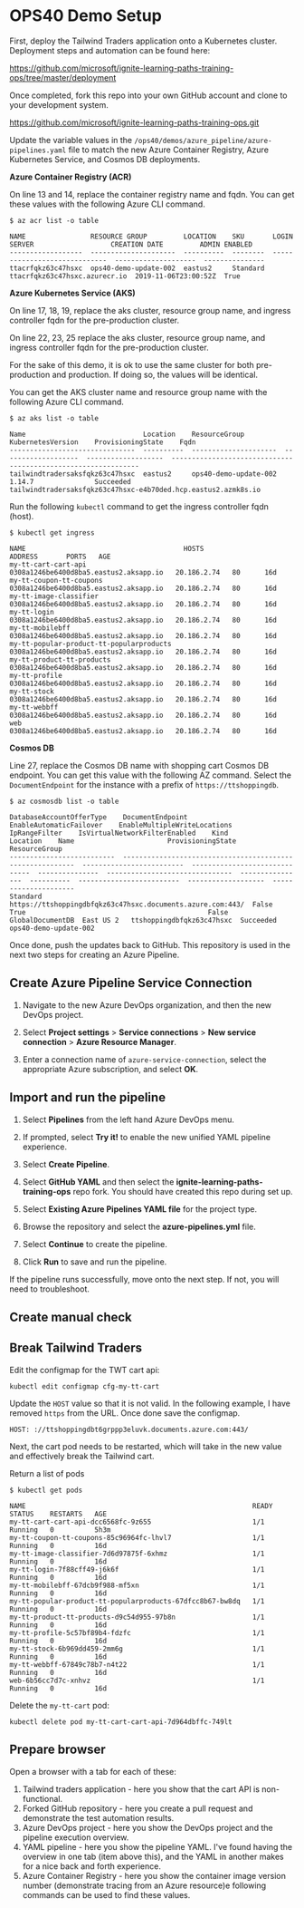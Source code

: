# OPS40 Demo Setup

First, deploy the Tailwind Traders application onto a Kubernetes cluster. Deployment steps and automation can be found here:

https://github.com/microsoft/ignite-learning-paths-training-ops/tree/master/deployment

Once completed, fork this repo into your own GitHub account and clone to your development system.

https://github.com/microsoft/ignite-learning-paths-training-ops.git

Update the variable values in the `/ops40/demos/azure_pipeline/azure-pipelines.yaml` file to match the new Azure Container Registry, Azure Kubernetes Service, and Cosmos DB deployments.

**Azure Container Registry (ACR)**

On line 13 and 14, replace the container registry name and fqdn. You can get these values with the following Azure CLI command.

```
$ az acr list -o table

NAME                RESOURCE GROUP         LOCATION    SKU       LOGIN SERVER                   CREATION DATE         ADMIN ENABLED
------------------  ---------------------  ----------  --------  -----------------------------  --------------------  ---------------
ttacrfqkz63c47hsxc  ops40-demo-update-002  eastus2     Standard  ttacrfqkz63c47hsxc.azurecr.io  2019-11-06T23:00:52Z  True
```

**Azure Kubernetes Service (AKS)**

On line 17, 18, 19, replace the aks cluster, resource group name, and ingress controller fqdn for the pre-production cluster. 

On line 22, 23, 25 replace the aks cluster, resource group name, and ingress controller fqdn for the pre-production cluster. 

For the sake of this demo, it is ok to use the same cluster for both pre-production and production. If doing so, the values will be identical.

You can get the AKS cluster name and resource group name with the following Azure CLI command.

```
$ az aks list -o table

Name                             Location    ResourceGroup          KubernetesVersion    ProvisioningState    Fqdn
-------------------------------  ----------  ---------------------  -------------------  -------------------  --------------------------------------------------------------
tailwindtradersaksfqkz63c47hsxc  eastus2     ops40-demo-update-002  1.14.7               Succeeded            tailwindtradersaksfqkz63c47hsxc-e4b70ded.hcp.eastus2.azmk8s.io
```

Run the following `kubectl` command to get the ingress controller fqdn (host).

```
$ kubectl get ingress

NAME                                       HOSTS                                    ADDRESS       PORTS   AGE
my-tt-cart-cart-api                        0308a1246be6400d8ba5.eastus2.aksapp.io   20.186.2.74   80      16d
my-tt-coupon-tt-coupons                    0308a1246be6400d8ba5.eastus2.aksapp.io   20.186.2.74   80      16d
my-tt-image-classifier                     0308a1246be6400d8ba5.eastus2.aksapp.io   20.186.2.74   80      16d
my-tt-login                                0308a1246be6400d8ba5.eastus2.aksapp.io   20.186.2.74   80      16d
my-tt-mobilebff                            0308a1246be6400d8ba5.eastus2.aksapp.io   20.186.2.74   80      16d
my-tt-popular-product-tt-popularproducts   0308a1246be6400d8ba5.eastus2.aksapp.io   20.186.2.74   80      16d
my-tt-product-tt-products                  0308a1246be6400d8ba5.eastus2.aksapp.io   20.186.2.74   80      16d
my-tt-profile                              0308a1246be6400d8ba5.eastus2.aksapp.io   20.186.2.74   80      16d
my-tt-stock                                0308a1246be6400d8ba5.eastus2.aksapp.io   20.186.2.74   80      16d
my-tt-webbff                               0308a1246be6400d8ba5.eastus2.aksapp.io   20.186.2.74   80      16d
web                                        0308a1246be6400d8ba5.eastus2.aksapp.io   20.186.2.74   80      16d
```

**Cosmos DB**

Line 27, replace the Cosmos DB name with shopping cart Cosmos DB endpoint. You can get this value with the following AZ command. Select the `DocumentEndpoint` for the instance with a prefix of `https://ttshoppingdb`.

```
$ az cosmosdb list -o table
 
DatabaseAccountOfferType    DocumentEndpoint                                            EnableAutomaticFailover    EnableMultipleWriteLocations    IpRangeFilter    IsVirtualNetworkFilterEnabled    Kind              Location    Name                       ProvisioningState    ResourceGroup
--------------------------  ----------------------------------------------------------  -------------------------  ------------------------------  ---------------  -------------------------------  ----------------  ----------  -------------------------  -------------------  ---------------------
Standard                    https://ttshoppingdbfqkz63c47hsxc.documents.azure.com:443/  False                      True                                             False                            GlobalDocumentDB  East US 2   ttshoppingdbfqkz63c47hsxc  Succeeded            ops40-demo-update-002
```

Once done, push the updates back to GitHub. This repository is used in the next two steps for creating an Azure Pipeline.

## Create Azure Pipeline Service Connection

1. Navigate to the new Azure DevOps organization, and then the new DevOps project.

2. Select **Project settings** > **Service connections** > **New service connection** > **Azure Resource Manager**.

3. Enter a connection name of `azure-service-connection`, select the appropriate Azure subscription, and select **OK**.

## Import and run the pipeline

1. Select **Pipelines** from the left hand Azure DevOps menu.

2. If prompted, select **Try it!** to enable the new unified YAML pipeline experience.

3. Select **Create Pipeline**.

4. Select **GitHub YAML** and then select the **ignite-learning-paths-training-ops** repo fork. You should have created this repo during set up.

5. Select **Existing Azure Pipelines YAML file** for the project type.

6. Browse the repository and select the **azure-pipelines.yml** file.

7. Select **Continue** to create the pipeline.

8. Click **Run** to save and run the pipeline.

If the pipeline runs successfully, move onto the next step. If not, you will need to troubleshoot.

## Create manual check

## Break Tailwind Traders

Edit the configmap for the TWT cart api:

```
kubectl edit configmap cfg-my-tt-cart
```

Update the `HOST` value so that it is not valid. In the following example, I have removed `https` from the URL. Once done save the configmap.

```
HOST: ://ttshoppingdbt6grppp3eluvk.documents.azure.com:443/
```

Next, the cart pod needs to be restarted, which will take in the new value and effectively break the Tailwind cart.

Return a list of pods

```
$ kubectl get pods

NAME                                                        READY   STATUS    RESTARTS   AGE
my-tt-cart-cart-api-dcc6568fc-9z655                         1/1     Running   0          5h3m
my-tt-coupon-tt-coupons-85c96964fc-lhvl7                    1/1     Running   0          16d
my-tt-image-classifier-7d6d97875f-6xhmz                     1/1     Running   0          16d
my-tt-login-7f88cff49-j6k6f                                 1/1     Running   0          16d
my-tt-mobilebff-67dcb9f988-mf5xn                            1/1     Running   0          16d
my-tt-popular-product-tt-popularproducts-67dfcc8b67-bw8dq   1/1     Running   0          16d
my-tt-product-tt-products-d9c54d955-97b8n                   1/1     Running   0          16d
my-tt-profile-5c57bf89b4-fdzfc                              1/1     Running   0          16d
my-tt-stock-6b969dd459-2mm6g                                1/1     Running   0          16d
my-tt-webbff-67849c78b7-n4t22                               1/1     Running   0          16d
web-6b56cc7d7c-xnhvz                                        1/1     Running   0          16d
```

Delete the `my-tt-cart` pod:

```
kubectl delete pod my-tt-cart-cart-api-7d964dbffc-749lt
```

## Prepare browser

Open a browser with a tab for each of these:

1. Tailwind traders application - here you show that the cart API is non-functional.
2. Forked GitHub repository - here you create a pull request and demonstrate the test automation results.
3. Azure DevOps project - here you show the DevOps project and the pipeline execution overview.
4. YAML pipeline - here you show the pipeline YAML. I've found having the overview in one tab (item above this), and the YAML in another makes for a nice back and forth experience.
5. Azure Container Registry - here you show the container image version number (demonstrate tracing from an Azure resource)e following commands can be used to find these values.